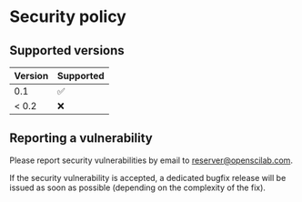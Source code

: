 # Security policy

## Supported versions

| Version       | Supported          |
| ------------- | ------------------ |
| 0.1           | :white_check_mark: |
| < 0.2         | :x:                |

## Reporting a vulnerability

Please report security vulnerabilities by email to [reserver@openscilab.com](mailto:reserver@openscilab.com "reserver@openscilab.com").

If the security vulnerability is accepted, a dedicated bugfix release will be issued as soon as possible (depending on the complexity of the fix).